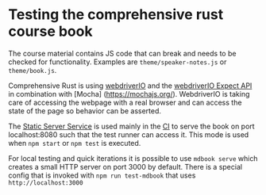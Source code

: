 # Testing the comprehensive rust course book

The course material contains JS code that can break and needs to be checked for
functionality. Examples are `theme/speaker-notes.js` or `theme/book.js`.

Comprehensive Rust is using [webdriverIO](https://webdriver.io/) and the
[webdriverIO Expect API](https://webdriver.io/docs/api/expect-webdriverio/) in
combination with [Mocha] (https://mochajs.org/). WebdriverIO is taking care of
accessing the webpage with a real browser and can access the state of the page
so behavior can be asserted.

The [Static Server Service](https://webdriver.io/docs/static-server-service/) is
used mainly in the [CI](../github/workflows/build.yml) to serve the book on port
localhost:8080 such that the test runner can access it. This mode is used when
`npm start` or `npm test` is executed.

For local testing and quick iterations it is possible to use `mdbook serve`
which creates a small HTTP server on port 3000 by default. There is a special
config that is invoked with `npm run test-mdbook` that uses
`http://localhost:3000`
